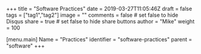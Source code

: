 +++
title = "Software Practices"
date = 2019-03-27T11:05:46Z
draft = false
tags = ["tag1","tag2"]
image = ""
comments = false # set false to hide Disqus
share = true	# set false to hide share buttons
author = "Mike"
weight = 100

[menu.main] 
    Name = "Practices" 
    identifier = "software-practices"
    parent = "software"
+++
